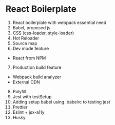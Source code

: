 # React Boilerplate

1. React boilerplate with webpack essential need
2. Babel, proposed js
3. CSS (css-loader, style-loader)
4. Hot Reloader
5. Source map
6. Dev mode feature

- React from NPM

7. Production build feature

- Webpack build analyzer
- External CDN

8. Polyfill
9. Jest with testSetup
10. Adding setup babel using .babelrc to testing jest
11. Prettier
12. Eslint + jsx-a11y
13. Husky
